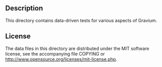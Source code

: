 Description
------------

This directory contains data-driven tests for various aspects of Gravium.

License
--------

The data files in this directory are distributed under the MIT software
license, see the accompanying file COPYING or
http://www.opensource.org/licenses/mit-license.php.


